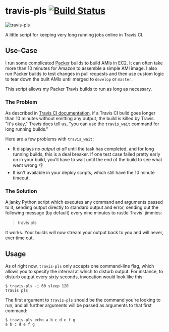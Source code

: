 # travis-pls [![Build Status][svg-travis]][travis]

![travis-pls](https://cdn.meme.am/cache/instances/folder773/500x/75981773.jpg)

A little script for keeping very long running jobs online in Travis CI.

## Use-Case

I run some complicated [Packer][packer] builds to build AMIs in EC2. It can often take more than 10 minutes for Amazon
to assemble a simple AMI image. I also run Packer builds to test changes in pull requests and then use custom logic to
tear down the built AMIs until merged to `develop` or `master`.

This script allows my Packer Travis builds to run as long as necessary.

### The Problem

As described in [Travis CI documentation][problem], if a Travis CI build goes longer than 10 minutes without emitting
any output, the build is killed by Travis. "It's okay," Travis docs tell us, "you can use the `travis_wait` command for
long running builds."

Here are a few problems with `travis_wait`:

 - It displays _no output at all_ until the task has completed, and for long running builds, this is a deal breaker. If
   one test case failed pretty early on in your build, you'll have to wait until the end of the build to see what went
   wrong :-1:
 - It isn't available in your deploy scripts, which still have the 10 minute timeout.

### The Solution

A janky Python script which executes any command and arguments passed to it, sending output directly to standard output
and error, sending out the following message (by default) every nine minutes to rustle Travis' jimmies:

> travis pls

It works. Your builds will now stream your output back to you and will never, ever time out.

## Usage

As of right now, `travis-pls` only accepts one command-line flag, which allows you to specify the interval at which to
disturb output. For instance, to disturb output every sixty seconds, invocation would look like this:

```
$ travis-pls -i 60 sleep 120
travis pls
```

The first argument to `travis-pls` should be the command you're looking to run, and all further arguments will be
passed as arguments to that first command:

```
$ travis-pls echo a b c d e f g
a b c d e f g
```



 [img-dolan]: https://cdn.meme.am/cache/instances/folder773/500x/75981773.jpg
 [travis]: https://travis-ci.org/naftulikay/travis-pls
 [packer]: https://packer.io/
 [problem]: https://docs.travis-ci.com/user/common-build-problems/#My-builds-are-timing-out
 [svg-travis]: https://travis-ci.org/naftulikay/travis-pls.svg?branch=master
